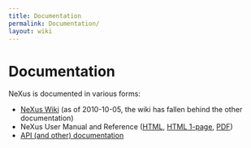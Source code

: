 ```yaml
---
title: Documentation
permalink: Documentation/
layout: wiki
---
```


Documentation
=============

NeXus is documented in various forms:

-   [NeXus Wiki](Introduction "wikilink") (as of 2010-10-05, the wiki
    has fallen behind the other documentation)
-   NeXus User Manual and Reference
    ([HTML](http://download.nexusformat.org/doc/html/index.html), [HTML
    1-page](http://download.nexusformat.org/doc/NeXusManual.html),
    [PDF](http://download.nexusformat.org/doc/NeXusManual.pdf))
-   [API (and other) documentation](http://download.nexusformat.org/)

